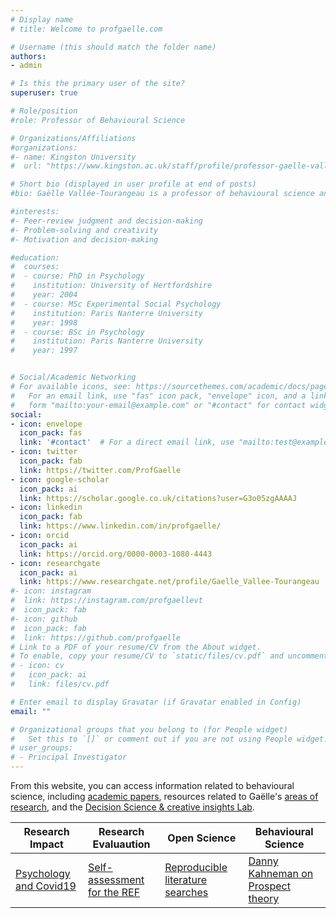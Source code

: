 ```yaml
---
# Display name
# title: Welcome to profgaelle.com

# Username (this should match the folder name)
authors:
- admin

# Is this the primary user of the site?
superuser: true

# Role/position
#role: Professor of Behavioural Science

# Organizations/Affiliations
#organizations:
#- name: Kingston University
#  url: "https://www.kingston.ac.uk/staff/profile/professor-gaelle-vallee-tourangeau-63/"

# Short bio (displayed in user profile at end of posts)
#bio: Gaëlle Vallée-Tourangeau is a professor of behavioural science and director of research and enterprise for Kingston Business School. Her #current research interests include peer-review judgment and decision-making, the impact of digital transformation on human problem-solving and #creativity, as well as choice architecture and the role of motivations in decision-making. 

#interests:
#- Peer-review judgment and decision-making
#- Problem-solving and creativity
#- Motivation and decision-making

#education:
#  courses:
#  - course: PhD in Psychology
#    institution: University of Hertfordshire
#    year: 2004
#  - course: MSc Experimental Social Psychology
#    institution: Paris Nanterre University
#    year: 1998
#  - course: BSc in Psychology
#    institution: Paris Nanterre University
#    year: 1997


# Social/Academic Networking
# For available icons, see: https://sourcethemes.com/academic/docs/page-builder/#icons
#   For an email link, use "fas" icon pack, "envelope" icon, and a link in the
#   form "mailto:your-email@example.com" or "#contact" for contact widget.
social:
- icon: envelope
  icon_pack: fas
  link: '#contact'  # For a direct email link, use "mailto:test@example.org".
- icon: twitter
  icon_pack: fab
  link: https://twitter.com/ProfGaelle
- icon: google-scholar
  icon_pack: ai
  link: https://scholar.google.co.uk/citations?user=G3o05zgAAAAJ
- icon: linkedin
  icon_pack: fab
  link: https://www.linkedin.com/in/profgaelle/
- icon: orcid
  icon_pack: ai
  link: https://orcid.org/0000-0003-1080-4443
- icon: researchgate
  icon_pack: ai
  link: https://www.researchgate.net/profile/Gaelle_Vallee-Tourangeau
#- icon: instagram
#  link: https://instagram.com/profgaellevt
#  icon_pack: fab
#- icon: github
#  icon_pack: fab
#  link: https://github.com/profgaelle
# Link to a PDF of your resume/CV from the About widget.
# To enable, copy your resume/CV to `static/files/cv.pdf` and uncomment the lines below.
# - icon: cv
#   icon_pack: ai
#   link: files/cv.pdf

# Enter email to display Gravatar (if Gravatar enabled in Config)
email: ""

# Organizational groups that you belong to (for People widget)
#   Set this to `[]` or comment out if you are not using People widget.
# user_groups:
# - Principal Investigator
---
```


From this website, you can access information related to behavioural science, including [academic papers](/publication/), resources related to Gaëlle's [areas of research](/research/), and the [Decision Science & creative insights Lab](/dsci-lab/).

 **Research Impact** | **Research Evaluaution** | **Open Science** | **Behavioural Science** |
 ---------- |  ---------- |  ---------- |  ---------- |
[Psychology and Covid19](/blog/psychology-and-covid19/)|[Self-assessment for the REF](blog/REF-self-assessment/)|[Reproducible literature searches](/blog/reproducible-lit-search/)|[Danny Kahneman on Prospect theory](/blog/danny-kahneman-prospect-theory)

